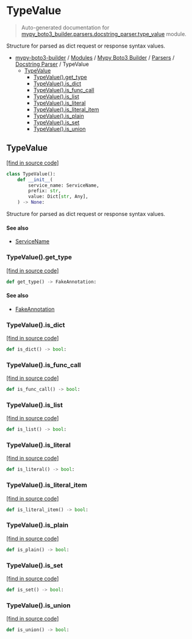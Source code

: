 # TypeValue

> Auto-generated documentation for [mypy_boto3_builder.parsers.docstring_parser.type_value](https://github.com/vemel/mypy_boto3_builder/blob/master/mypy_boto3_builder/parsers/docstring_parser/type_value.py) module.

Structure for parsed as dict request or response syntax values.

- [mypy-boto3-builder](../../../README.md#mypy_boto3_builder) / [Modules](../../../MODULES.md#mypy-boto3-builder-modules) / [Mypy Boto3 Builder](../../index.md#mypy-boto3-builder) / [Parsers](../index.md#parsers) / [Docstring Parser](index.md#docstring-parser) / TypeValue
    - [TypeValue](#typevalue)
        - [TypeValue().get_type](#typevalueget_type)
        - [TypeValue().is_dict](#typevalueis_dict)
        - [TypeValue().is_func_call](#typevalueis_func_call)
        - [TypeValue().is_list](#typevalueis_list)
        - [TypeValue().is_literal](#typevalueis_literal)
        - [TypeValue().is_literal_item](#typevalueis_literal_item)
        - [TypeValue().is_plain](#typevalueis_plain)
        - [TypeValue().is_set](#typevalueis_set)
        - [TypeValue().is_union](#typevalueis_union)

## TypeValue

[[find in source code]](https://github.com/vemel/mypy_boto3_builder/blob/master/mypy_boto3_builder/parsers/docstring_parser/type_value.py#L20)

```python
class TypeValue():
    def __init__(
        service_name: ServiceName,
        prefix: str,
        value: Dict[str, Any],
    ) -> None:
```

Structure for parsed as dict request or response syntax values.

#### See also

- [ServiceName](../../service_name.md#servicename)

### TypeValue().get_type

[[find in source code]](https://github.com/vemel/mypy_boto3_builder/blob/master/mypy_boto3_builder/parsers/docstring_parser/type_value.py#L194)

```python
def get_type() -> FakeAnnotation:
```

#### See also

- [FakeAnnotation](../../type_annotations/fake_annotation.md#fakeannotation)

### TypeValue().is_dict

[[find in source code]](https://github.com/vemel/mypy_boto3_builder/blob/master/mypy_boto3_builder/parsers/docstring_parser/type_value.py#L49)

```python
def is_dict() -> bool:
```

### TypeValue().is_func_call

[[find in source code]](https://github.com/vemel/mypy_boto3_builder/blob/master/mypy_boto3_builder/parsers/docstring_parser/type_value.py#L64)

```python
def is_func_call() -> bool:
```

### TypeValue().is_list

[[find in source code]](https://github.com/vemel/mypy_boto3_builder/blob/master/mypy_boto3_builder/parsers/docstring_parser/type_value.py#L52)

```python
def is_list() -> bool:
```

### TypeValue().is_literal

[[find in source code]](https://github.com/vemel/mypy_boto3_builder/blob/master/mypy_boto3_builder/parsers/docstring_parser/type_value.py#L55)

```python
def is_literal() -> bool:
```

### TypeValue().is_literal_item

[[find in source code]](https://github.com/vemel/mypy_boto3_builder/blob/master/mypy_boto3_builder/parsers/docstring_parser/type_value.py#L163)

```python
def is_literal_item() -> bool:
```

### TypeValue().is_plain

[[find in source code]](https://github.com/vemel/mypy_boto3_builder/blob/master/mypy_boto3_builder/parsers/docstring_parser/type_value.py#L67)

```python
def is_plain() -> bool:
```

### TypeValue().is_set

[[find in source code]](https://github.com/vemel/mypy_boto3_builder/blob/master/mypy_boto3_builder/parsers/docstring_parser/type_value.py#L58)

```python
def is_set() -> bool:
```

### TypeValue().is_union

[[find in source code]](https://github.com/vemel/mypy_boto3_builder/blob/master/mypy_boto3_builder/parsers/docstring_parser/type_value.py#L61)

```python
def is_union() -> bool:
```

